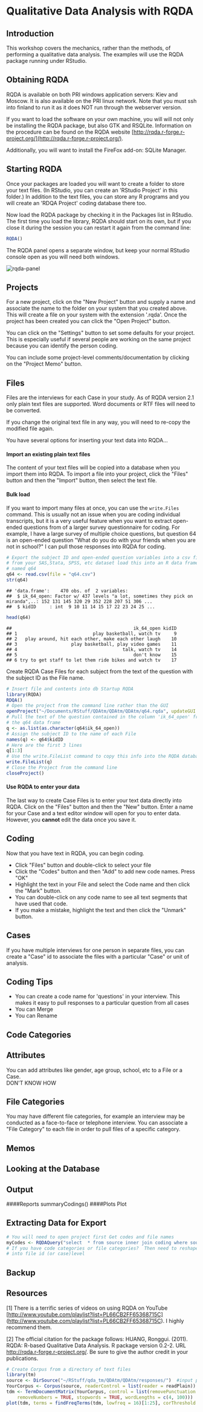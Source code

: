 Qualitative Data Analysis with RQDA
====================================
Introduction
------------
This workshop covers the mechanics, rather than the methods, of performing a qualitative data analysis.  The examples will use the RQDA package running under RStudio.

Obtaining RQDA
--------------
RQDA is available on both PRI windows application servers: Kiev and Moscow. It is also available on the PRI linux network. Note that you must ssh into finland to run it as it does NOT run through the webserver version. 

If you want to load the software on your own machine, you will will not only be installing the RQDA package, but also GTK and RSQLite.   Information on the procedure can be found on the RQDA website [http://rqda.r-forge.r-project.org/](http://rqda.r-forge.r-project.org/).

Additionally, you will want to install the FireFox add-on: SQLite Manager.

Starting RQDA
---------------
Once your packages are loaded you will want to create a folder to store your text files.   (In RStudio, you can create an 'RStudio Project' in this folder.)  In addition to the text files, you can store any R programs and you will create an 'RDQA Project' coding database there too.

Now load the RQDA package by checking it in the Packages list in RStudio.  The first time you load the library, RQDA should start on its own, but if you close it during the session you can restart it again from the command line:


```r
RQDA()
```

The RQDA panel opens a separate window, but keep your normal RStudio console open as you will need both windows.

![rqda-panel](figure/rqda-panel.png)

Projects
--------
For a new project, click on the "New Project" button and supply a name and associate the name to the folder on your system that you created above. This will create a file on your system with the extension '.rqda'.   Once the project has been created you can click the "Open Project" button.

You can click on the "Settings" button to set some defaults for your project.  This is especially useful if several people are working on the same project because you can identify the person coding.

You can include some project-level comments/documentation by clicking on the "Project Memo" button.

Files
-----
Files are the interviews for each Case in your study.  As of RQDA version 2.1 only plain text files are supported. Word documents or RTF files will need to be converted.  

If you change the original text file in any way, you will need to re-copy the modified file again.    

You have several options for inserting your text data into RQDA...

#### Import an existing plain text files
The content of your text files will be copied into a database when you import them into RQDA. To import a file into your project, click the "Files" button and then the "Import" button, then select the text file.

#### Bulk load 
If you want to import many files at once, you can use the `write.Files` command.  This is usually not an issue when you are coding individual transcripts, but it is a very useful feature when you want to extract open-ended questions from of a larger survey questionnaire for coding.  For example, I have a large survey of multiple choice questions, but question 64 is an open-ended question "What do you do with your friends when you are not in school?"  I can pull those responses into RQDA for coding.


```r
# Export the subject ID and open-ended question variables into a csv file
# from your SAS,Stata, SPSS, etc dataset load this into an R data frame
# named q64
q64 <- read.csv(file = "q64.csv")
str(q64)
```

```
## 'data.frame':	470 obs. of  2 variables:
##  $ ik_64_open: Factor w/ 437 levels "a lot, sometimes they pick on miranda",..: 152 131 145 320 29 352 228 207 51 306 ...
##  $ kidID     : int  9 10 11 14 15 17 22 23 24 25 ...
```

```r
head(q64)
```

```
##                                             ik_64_open kidID
## 1                            play basketball, watch tv     9
## 2   play around, hit each other, make each other laugh    10
## 3                    play basketball, play video games    11
## 4                                       talk, watch tv    14
## 5                                           don't know    15
## 6 try to get staff to let them ride bikes and watch tv    17
```

Create RQDA Case Files for each subject from the text of the question with the subject ID as the File name. 

```r
# Insert file and contents into db Startup RQDA
library(RQDA)
RDQA()
# Open the project from the command line rather than the GUI
openProject("~/Documents/RStuff/QDAtm/QDAtm/QDAtm/q64.rqda", updateGUI = TRUE)
# Pull the text of the question contained in the column 'ik_64_open' from
# the q64 data frame
q <- as.list(as.character(q64$ik_64_open))
# Assign the subject ID to the name of each File
names(q) <- q64$kidID
# Here are the first 3 lines
q[1:3]
# Use the write.FileList command to copy this info into the RQDA database
write.FileList(q)
# Close the Project from the command line
closeProject()
```


#### Use RQDA to enter your data
The last way to create Case Files is to enter your text data directly into RQDA.  Click on the "Files" button and then the "New" button.  Enter a name for your Case and a text editor window will open for you to enter data.  However, you **cannot** edit the data once you save it.  

Coding
------
Now that you have text in RQDA, you can begin coding.  
* Click "Files" button and double-click to select your file
* Click the "Codes" button and then "Add" to add new code names. Press "OK"
* Highlight the text in your File and select the Code name and then click the "Mark" button.
* You can double-click on any code name to see all text segments that have used that code.
* If you make a mistake, highlight the text and then click the "Unmark" button.

Cases
-----
If you have multiple interviews for one person in separate files, you can create a "Case" id to associate the files with a particular "Case" or unit of analysis.   

Coding Tips
-----------
* You can create a code name for 'questions' in your interview. This makes it easy to pull responses to a particular question from all cases
* You can Merge
* You can Rename

Code Categories
---------------

Attributes
----------
You can add attributes like gender, age group, school, etc to a File or a Case.  
DON'T KNOW HOW

File Categories
---------------
You may have different file categories, for example an interview may be conducted as a face-to-face or telephone interview.  You can associate a "File Category" to each file in order to pull files of a specific category. 

Memos
-----

Looking at the Database
-----------------------

Output
------
####Reports
summaryCodings()
####Plots
Plot

Extracting Data for Export
---------------------------

```r
# You will need to open project first Get codes and file names
myCodes <- RQDAQuery("select  * from source inner join coding where source.id = coding.fid and coding.status = 1")
# If you have code categories or file categories?  Then need to reshape
# into file id (or case)level
```


Backup
------

Resources
---------
[1] There is a terrific series of videos on using RQDA on YouTube  [http://www.youtube.com/playlist?list=PL66CB2FF65368715C] (http://www.youtube.com/playlist?list=PL66CB2FF65368715C).   I highly recommend them.  

[2] The official citation for the package follows:
HUANG, Ronggui. (2011). RQDA: R-based Qualitative Data Analysis. R
  package version 0.2-2. URL http://rqda.r-forge.r-project.org/.  Be sure to give the author credit in your publications. 



```r
# Create Corpus from a directory of text files
library(tm)
source <- DirSource("~/RStuff/qda_tm/QDAtm/QDAtm/responses/")  #input path for documents
YourCorpus <- Corpus(source, readerControl = list(reader = readPlain))  #load in documents
tdm <- TermDocumentMatrix(YourCorpus, control = list(removePunctuation = TRUE, 
    removeNumbers = TRUE, stopwords = TRUE, wordLengths = c(4, 100)))
plot(tdm, terms = findFreqTerms(tdm, lowfreq = 16)[1:25], corThreshold = 0.25)

```

